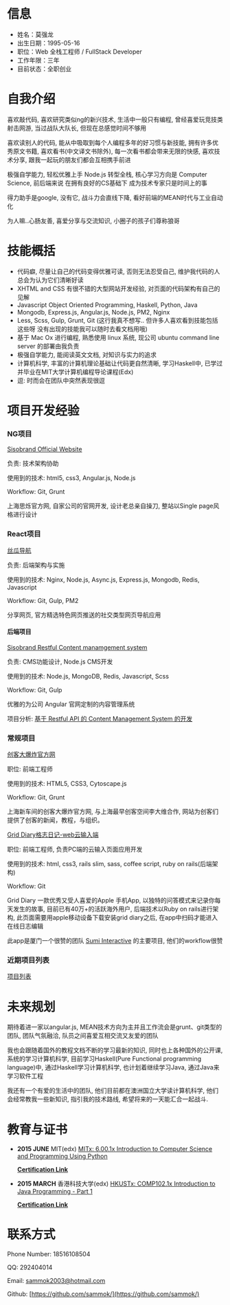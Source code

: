 # 信息
- 姓名：莫强龙
- 出生日期：1995-05-16
- 职位：Web 全栈工程师 / FullStack Developer
- 工作年限：三年
- 目前状态：全职创业

# 自我介绍
喜欢敲代码, 喜欢研究类似ng的新兴技术, 生活中一般只有编程, 曾经喜爱玩竞技类射击网游, 当过战队大队长, 但现在总感觉时间不够用

喜欢读别人的代码, 能从中吸取到每个人编程多年的好习惯与新技能, 拥有许多优秀原文书籍, 喜欢看书(中文译文书除外), 每一次看书都会带来无限的快感, 喜欢技术分享, 跟我一起玩的朋友们都会互相携手前进

极强自学能力, 轻松优雅上手 Node.js 转型全栈, 核心学习方向是 Computer Science, 前后端来说 在拥有良好的CS基础下 成为技术专家只是时间上的事

得力助手是google, 没有它, 战斗力会直线下降, 看好前端的MEAN时代与工业自动化

为人嘛..心肠友善, 喜爱分享与交流知识, 小圈子的孩子们尊称狼哥

# 技能概括
- 代码癖, 尽量让自己的代码变得优雅可读, 否则无法忍受自己, 维护我代码的人总会为认为它们清晰好读
- XHTML and CSS 有很不错的大型网站开发经验, 对页面的代码架构有自己的见解
- Javascript Object Oriented Programming, Haskell, Python, Java
- Mongodb, Express.js, Angular.js, Node.js, PM2, Nginx
- Less, Scss, Gulp, Grunt, Git (这行我真不想写.. 但许多人喜欢看到技能包括这些呀 没有出现的技能我可以随时去看文档用哦)
- 基于 Mac Ox 进行编程, 熟悉使用 linux 系统, 现公司 ubuntu command line server 的部署由我负责
- 极强自学能力, 能阅读英文文档, 对知识与实力的追求
- 计算机科学, 丰富的计算机理论基础让代码更自然清晰, 学习Haskell中, 已学过并毕业在MIT大学计算机编程导论课程(Edx)
- 逗: 时而会在团队中突然表现很逗

# 项目开发经验
### NG项目
[Sisobrand Official Website](http://www.sisobrand.com)

负责: 技术架构协助

使用到的技术: html5, css3, Angular.js, Node.js

Workflow: Git, Grunt

上海思烁官方网, 自家公司的官网开发, 设计老总亲自操刀, 整站以Single page风格进行设计

### React项目
[丝瓜导航](http://1e.sg/)

负责: 后端架构与实施

使用到的技术: Nginx, Node.js, Async.js, Express.js, Mongodb, Redis, Javascript

Workflow: Git, Gulp, PM2

分享网页, 官方精选特色网页推送的社交类型网页导航应用

#### 后端项目
[Sisobrand Restful Content manamgement system](https://github.com/SisoInteractive/siso_server)

负责: CMS功能设计, Node.js CMS开发

使用到的技术: Node.js, MongoDB, Redis, Javascript, Scss

Workflow: Git, Gulp

优雅的为公司 Angular 官网定制的内容管理系统

项目分析: [基于 Restful API 的 Content Management System 的开发](https://www.evernote.com/shard/s470/sh/7e961c33-d172-4425-9d25-36d3b057fa63/1287124e3714df9287f1d85dc95a15ab)


### 常规项目
[创客大爆炸官方网](http://www.makercollider.com/)

职位: 前端工程师

使用到的技术: HTML5, CSS3, Cytoscape.js

Workflow: Git, Grunt

上海新车间的创客大爆炸官方网, 与上海最早创客空间李大维合作, 网站为创客们提供了创客的新闻，教程，与组织。

[Grid Diary格志日记-web云输入端](http://type.griddiaryapp.com/)

职位: 前端工程师, 负责PC端的云输入页面应用开发

使用到的技术: html, css3, rails slim, sass, coffee script, ruby on rails(后端架构)

Workflow: Git

Grid Diary 一款优秀又受人喜爱的Apple 手机App, 以独特的问答模式来记录你每天发生的故事, 目前已有40万+的活跃海外用户, 后端技术以Ruby on rails进行架构, 此页面需要用apple移动设备下载安装grid diary之后, 在app中扫码才能进入在线日志编辑

此app是厦门一个很赞的团队 [Sumi Interactive](https://github.com/Sumi-Interactive) 的主要项目, 他们的workflow很赞


### 近期项目列表
[项目列表](https://github.com/sammok/resume/blob/master/Project%20List%20Online.md)


# 未来规划
期待着进一家以angular.js, MEAN技术方向为主并且工作流会是grunt、git类型的团队, 团队气氛融洽, 队员之间喜爱互相交流又友爱的团队

我也会跟随着国外的教程文档不断的学习最新的知识, 同时也上各种国外的公开课, 系统的学习计算机科学, 目前学习Haskell(Pure Functional programming language)中, 通过Haskell学习计算机科学, 也计划着继续学习Java, 通过Java来学习软件工程

我还有一个有爱的生活中的团队, 他们目前都在澳洲国立大学读计算机科学, 他们会经常教我一些新知识, 指引我的技术路线, 希望将来的一天能汇合一起战斗.

# 教育与证书
- **2015 JUNE** MIT(edx) [MITx: 6.00.1x Introduction to Computer Science and Programming Using Python](https://courses.edx.org/courses/course-v1:MITx+6.00.1x_6+2T2015/info)

	**[Certification Link](./images/Sam_MIT_Certiffication.png)**

- **2015 MARCH** 香港科技大学(edx) [HKUSTx: COMP102.1x Introduction to Java Programming - Part 1](https://courses.edx.org/courses/course-v1:HKUSTx+COMP102.1x+2T2015/info)

	**[Certification Link](./images/Sam_HK_Certification.png)**


# 联系方式
Phone Number: 18516108504

QQ: 292404014
  
Email: sammok2003@hotmail.com

Github: [https://github.com/sammok/](https://github.com/sammok/)
